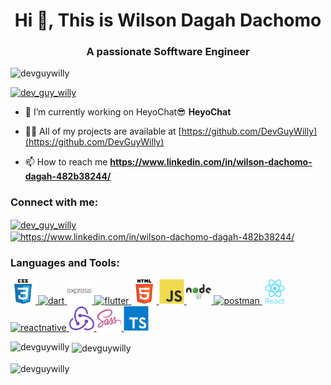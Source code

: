 <h1 align="center">Hi 👋, This is Wilson Dagah Dachomo</h1>
<h3 align="center">A passionate Sofftware Engineer</h3>

<p align="left"> <img src="https://komarev.com/ghpvc/?username=devguywilly&label=Profile%20views&color=0e75b6&style=flat" alt="devguywilly" /> </p>

<p align="left"> <a href="https://twitter.com/dev_guy_willy" target="blank"><img src="https://img.shields.io/twitter/follow/dev_guy_willy?logo=twitter&style=for-the-badge" alt="dev_guy_willy" /></a> </p>

- 🔭 I’m currently working on HeyoChat😎 **HeyoChat**

- 👨‍💻 All of my projects are available at [https://github.com/DevGuyWilly](https://github.com/DevGuyWilly)

- 📫 How to reach me **https://www.linkedin.com/in/wilson-dachomo-dagah-482b38244/**

<h3 align="left">Connect with me:</h3>
<p align="left">
<a href="https://twitter.com/dev_guy_willy" target="blank"><img align="center" src="https://raw.githubusercontent.com/rahuldkjain/github-profile-readme-generator/master/src/images/icons/Social/twitter.svg" alt="dev_guy_willy" height="30" width="40" /></a>
<a href="https://linkedin.com/in/https://www.linkedin.com/in/wilson-dachomo-dagah-482b38244/" target="blank"><img align="center" src="https://raw.githubusercontent.com/rahuldkjain/github-profile-readme-generator/master/src/images/icons/Social/linked-in-alt.svg" alt="https://www.linkedin.com/in/wilson-dachomo-dagah-482b38244/" height="30" width="40" /></a>
</p>

<h3 align="left">Languages and Tools:</h3>
<p align="left"> <a href="https://www.w3schools.com/css/" target="_blank" rel="noreferrer"> <img src="https://raw.githubusercontent.com/devicons/devicon/master/icons/css3/css3-original-wordmark.svg" alt="css3" width="40" height="40"/> </a> <a href="https://dart.dev" target="_blank" rel="noreferrer"> <img src="https://www.vectorlogo.zone/logos/dartlang/dartlang-icon.svg" alt="dart" width="40" height="40"/> </a> <a href="https://expressjs.com" target="_blank" rel="noreferrer"> <img src="https://raw.githubusercontent.com/devicons/devicon/master/icons/express/express-original-wordmark.svg" alt="express" width="40" height="40"/> </a> <a href="https://flutter.dev" target="_blank" rel="noreferrer"> <img src="https://www.vectorlogo.zone/logos/flutterio/flutterio-icon.svg" alt="flutter" width="40" height="40"/> </a> <a href="https://www.w3.org/html/" target="_blank" rel="noreferrer"> <img src="https://raw.githubusercontent.com/devicons/devicon/master/icons/html5/html5-original-wordmark.svg" alt="html5" width="40" height="40"/> </a> <a href="https://developer.mozilla.org/en-US/docs/Web/JavaScript" target="_blank" rel="noreferrer"> <img src="https://raw.githubusercontent.com/devicons/devicon/master/icons/javascript/javascript-original.svg" alt="javascript" width="40" height="40"/> </a> <a href="https://nodejs.org" target="_blank" rel="noreferrer"> <img src="https://raw.githubusercontent.com/devicons/devicon/master/icons/nodejs/nodejs-original-wordmark.svg" alt="nodejs" width="40" height="40"/> </a> <a href="https://postman.com" target="_blank" rel="noreferrer"> <img src="https://www.vectorlogo.zone/logos/getpostman/getpostman-icon.svg" alt="postman" width="40" height="40"/> </a> <a href="https://reactjs.org/" target="_blank" rel="noreferrer"> <img src="https://raw.githubusercontent.com/devicons/devicon/master/icons/react/react-original-wordmark.svg" alt="react" width="40" height="40"/> </a> <a href="https://reactnative.dev/" target="_blank" rel="noreferrer"> <img src="https://reactnative.dev/img/header_logo.svg" alt="reactnative" width="40" height="40"/> </a> <a href="https://redux.js.org" target="_blank" rel="noreferrer"> <img src="https://raw.githubusercontent.com/devicons/devicon/master/icons/redux/redux-original.svg" alt="redux" width="40" height="40"/> </a> <a href="https://sass-lang.com" target="_blank" rel="noreferrer"> <img src="https://raw.githubusercontent.com/devicons/devicon/master/icons/sass/sass-original.svg" alt="sass" width="40" height="40"/> </a> <a href="https://www.typescriptlang.org/" target="_blank" rel="noreferrer"> <img src="https://raw.githubusercontent.com/devicons/devicon/master/icons/typescript/typescript-original.svg" alt="typescript" width="40" height="40"/> </a> </p>

<p><img align="left" src="https://github-readme-stats.vercel.app/api/top-langs?username=devguywilly&show_icons=true&locale=en&layout=compact" alt="devguywilly" /></p>

<p>&nbsp;<img align="center" src="https://github-readme-stats.vercel.app/api?username=devguywilly&show_icons=true&locale=en" alt="devguywilly" /></p>

<p><img align="center" src="https://github-readme-streak-stats.herokuapp.com/?user=devguywilly&" alt="devguywilly" /></p>
